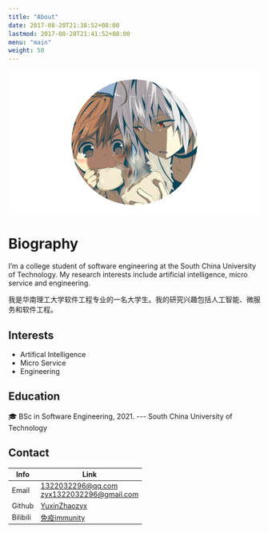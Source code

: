 ```yaml
---
title: "About"
date: 2017-08-20T21:38:52+08:00
lastmod: 2017-08-28T21:41:52+08:00
menu: "main"
weight: 50
---
```




![avatar](image/avatar.png)

# Biography

I’m a college student of software engineering at the South China University of Technology. My research interests include artificial intelligence, micro service and engineering.

我是华南理工大学软件工程专业的一名大学生。我的研究兴趣包括人工智能、微服务和软件工程。

## Interests

* Artifical Intelligence
* Micro Service
* Engineering

##  Education

:mortar_board: BSc in Software Engineering, 2021. --- South China University of Technology

## Contact

| Info     | Link                                                |
| -------- | --------------------------------------------------- |
| Email    | 1322032296@qq.com <br> zyx1322032296@gmail.com      |
| Github   | [YuxinZhaozyx](http://github.com/YuxinZhaozyx)      |
| Bilibili | [免疫immunity](https://space.bilibili.com/23011162) |









